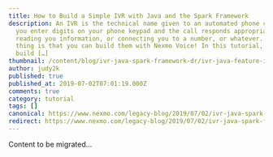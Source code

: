 ```yaml
---
title: How to Build a Simple IVR with Java and the Spark Framework
description: An IVR is the technical name given to an automated phone call where
  you enter digits on your phone keypad and the call responds appropriately – by
  reading you information, or connecting you to a number, or whatever. The great
  thing is that you can build them with Nexmo Voice! In this tutorial, you’ll
  build […]
thumbnail: /content/blog/ivr-java-spark-framework-dr/ivr-java-feature-image.png
author: judy2k
published: true
published_at: 2019-07-02T07:01:19.000Z
comments: true
category: tutorial
tags: []
canonical: https://www.nexmo.com/legacy-blog/2019/07/02/ivr-java-spark-framework-dr
redirect: https://www.nexmo.com/legacy-blog/2019/07/02/ivr-java-spark-framework-dr
---
```


Content to be migrated...
